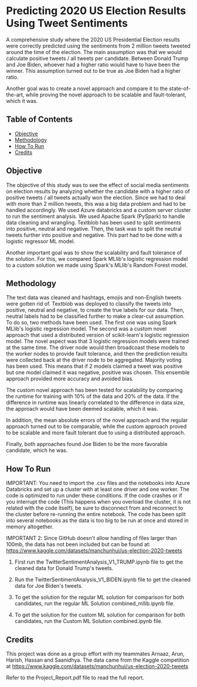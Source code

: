 
# Predicting 2020 US Election Results Using Tweet Sentiments

A comprehensive study where the 2020 US Presidential Election results were correctly predicted using the sentiments from 2 million tweets tweeted around the time of the election. The main assumption was that we would calculate positive tweets / all tweets per candidate. Between Donald Trump and Joe Biden, whoever had a higher ratio would have to have been the winner. This assumption turned out to be true as Joe Biden had a higher ratio.

Another goal was to create a novel approach and compare it to the state-of-the-art, while proving the novel approach to be scalable and fault-tolerant, which it was. 
## Table of Contents

- [Objective](#objective)
- [Methodology](#methodology)
- [How To Run](#how-to-run)
- [Credits](#credits)

## Objective

The objective of this study was to see the effect of social media sentiments on election results by analyzing whether the candidate with a higher ratio of positive tweets / all tweets actually won the election. Since we had to deal with more than 2 million tweets, this was a big data problem and had to be handled accordingly. We used Azure databricks and a custom server cluster to run the sentiment analysis. We used Apache Spark (PySpark) to handle data cleaning and wrangling. Textblob has been used to split sentiments into positive, neutral and negative. Then, the task was to split the neutral tweets further into positive and negative. This part had to be done with a logistic regressor ML model.


Another important goal was to show the scalability and fault tolerance of the solution. For this, we compared Spark MLlib's logistic regression model to a custom solution we made using Spark's MLlib's Random Forest model. 
## Methodology

The text data was cleaned and hashtags, emojis and non-English tweets were gotten rid of. Textblob was deployed to classify the tweets into positive, neutral and negative, to create the true labels for our data. Then, neutral labels had to be classified further to make a clear-cut assumption. To do so, two methods have been used. The first one was using Spark MLlib's logistic regression model. The second was a custom novel approach that used a distributed version of scikit-learn's logistic regression model. The novel aspect was that 3 logistic regression models were trained at the same time. The driver node would then broadcoast these models to the worker nodes to provide fault tolerance, and then the prediction results were collected back at the driver node to be aggregated. Majority voting has been used. This means that if 2 models claimed a tweet was positive but one model claimed it was negative, positive was chosen. This ensemble approach provided more accuracy and avoided bias.

The custom novel approach has been tested for scalability by comparing the runtime for training with 10% of the data and 20% of the data. If the difference in runtime was linearly correlated to the difference in data size, the approach would have been deemed scalable, which it was.

In addition, the mean absolute errors of the novel approach and the regular approach turned out to be comparable, while the custom approach proved to be scalable and more fault tolerant due to using a distributed approach.

Finally, both approaches found Joe Biden to be the more favorable candidate, which he was.
## How To Run

IMPORTANT: You need to import the .csv files and the notebooks into Azure Databricks and set up a cluster with at least one driver and one worker. The code is optimized to run under these conditions. If the code crashes or if you interrupt the code (This happens when you overload the cluster, it is not related with the code itself), be sure to disconnect from and reconnect to the cluster before re-running the entire notebook. The code has been split into several notebooks as the data is too big to be run at once and stored in memory altogether.

IMPORTANT 2: Since GitHub doesn't allow handling of files larger than 100mb, the data has not been included but can be found at: https://www.kaggle.com/datasets/manchunhui/us-election-2020-tweets

1) First run the TwitterSentimentAnalysis_V1_TRUMP.ipynb file to get the cleaned data for Donald Trump's tweets.

2) Run the TwitterSentimentAnalysis_V1_BIDEN.ipynb file to get the cleaned data for Joe Biden's tweets.

3) To get the solution for the regular ML solution for comparison for both candidates, run the regular ML Solution combined_mllib.ipynb file.

4) To get the solution for the custom ML solution for comparison for both candidates, run the Custom ML Solution combined.ipynb file.

## Credits

This project was done as a group effort with my teammates Arnaaz, Arun, Harish, Hassan and Saanidhya. The data came from the Kaggle competition at https://www.kaggle.com/datasets/manchunhui/us-election-2020-tweets

Refer to the Project_Report.pdf file to read the full report.
